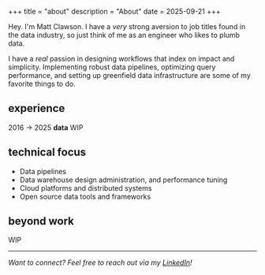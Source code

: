 +++
title = "about"
description = "About"
date = 2025-09-21
+++

Hey. I'm Matt Clawson.  I have a _very_ strong aversion to job titles found in the data industry, so just think of me as an engineer who likes to plumb data.

I have a _real_ passion in designing workflows that index on impact and simplicity.  Implementing robust data pipelines,
optimizing query performance, and setting up greenfield data infrastructure are some of my favorite things to do.

## experience
2016 → 2025 **data**
WIP

## technical focus
- Data pipelines
- Data warehouse design administration, and performance tuning
- Cloud platforms and distributed systems
- Open source data tools and frameworks

## beyond work
WIP

---
*Want to connect? Feel free to reach out via my [LinkedIn](https://www.linkedin.com/in/matthew-clawson-1b8b6b30/)!*
